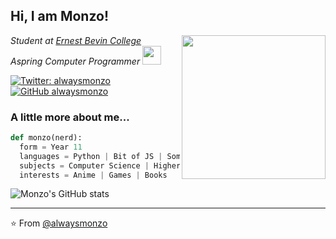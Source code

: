 <h2> Hi, I am Monzo!</h2>
<img align='right' src="https://media.giphy.com/media/l1J9MU7JDGBu8VQwU/giphy.gif" width="230">
<p><em>Student at <a href="https://ernestbevin.london/">Ernest Bevin College</a>
</br>Aspring Computer Programmer <img src="https://media.giphy.com/media/WUlplcMpOCEmTGBtBW/giphy.gif" width="30"> 
</em></p>

[![Twitter: alwaysmonzo](https://img.shields.io/twitter/follow/alwaysmonzo?style=social)](https://twitter.com/alwaysmonzo)
[![GitHub alwaysmonzo](https://img.shields.io/github/followers/alwaysmonzo?label=follow&style=social)](https://github.com/alwaysmonzo)


### A little more about me... 

```python
def monzo(nerd):
  form = Year 11
  languages = Python | Bit of JS | Some C#
  subjects = Computer Science | Higher Maths | Triple Science ...
  interests = Anime | Games | Books
```
![Monzo's GitHub stats](https://github-readme-stats.vercel.app/api?username=alwaysmonzo&theme=dark&show_icons=true)

---

⭐️ From [@alwaysmonzo](https://github.com/alwaysmonzo)

